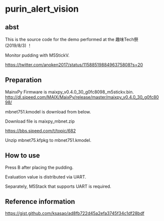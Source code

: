 # purin_alert_vision

## abst
This is the source code for the demo performed at the 趣味Tech祭 (2019/8/3) ！

Monitor pudding with M5StickV.


https://twitter.com/anoken2017/status/1158851988496375808?s=20

## Preparation
MainxPy Firmware is maixpy_v0.4.0_30_g0fc8098_m5stickv.bin.
http://dl.sipeed.com/MAIX/MaixPy/release/master/maixpy_v0.4.0_30_g0fc8098/

mbnet751.kmodel is download from below. 

Download file is maixpy_mbnet.zip

https://bbs.sipeed.com/t/topic/682

Unzip mbnet75.kfpkg to mbnet751.kmodel.


## How to use

Press B after placing the pudding.

Evaluation value is distributed via UART.

Separately, M5Stack that supports UART is required.


## Reference information

https://gist.github.com/ksasao/ad8fb722d45a2efa3745f34c1df28bdf

